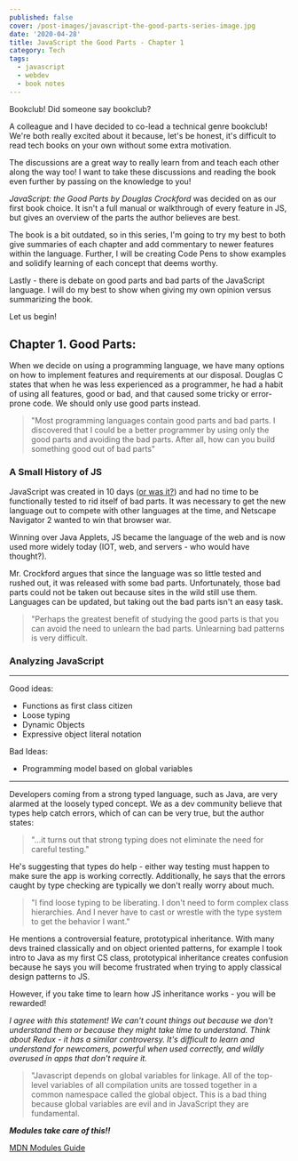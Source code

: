 ```yaml
---
published: false
cover: /post-images/javascript-the-good-parts-series-image.jpg
date: '2020-04-28'
title: JavaScript the Good Parts - Chapter 1
category: Tech
tags:
  - javascript
  - webdev
  - book notes
---
```

Bookclub! Did someone say bookclub? 

A colleague and I have decided to co-lead a technical genre bookclub! We're both really excited about it because, let's be honest, it's difficult to read tech books on your own without some extra motivation. 

The discussions are a great way to really learn from and teach each other along the way too! I want to take these discussions and reading the book even further by passing on the knowledge to you!

*JavaScript: the Good Parts by Douglas Crockford* was decided on as our first book choice. It isn't a full manual or walkthrough of every feature in JS, but gives an overview of the parts the author believes are best. 

The book is a bit outdated, so in this series, I'm going to try my best to both give summaries of each chapter and add commentary to newer features within the language. Further, I will be creating Code Pens to show examples and solidify learning of each concept that deems worthy.

Lastly - there is debate on good parts and bad parts of the JavaScript language. I will do my best to show when giving my own opinion versus summarizing the book. 

Let us begin!

## Chapter 1. Good Parts:

When we decide on using a programming language, we have many options on how to implement features and requirements at our disposal. Douglas C states that when he was less experienced as a programmer, he had a habit of using all features, good or bad, and that caused some tricky or error-prone code. We should only use good parts instead.

> "Most programming languages contain good parts and bad parts. I discovered that I could be a better programmer by using only the good parts and avoiding the bad parts. After all, how can you build something good out of bad parts"

### A Small History of JS

JavaScript was created in 10 days ([or was it?](https://thehistoryoftheweb.com/the-10-day-programming-language-is-a-myth/)) and had no time to be functionally tested to rid itself of bad parts. It was necessary to get the new language out to compete with other languages at the time, and Netscape Navigator 2 wanted to win that browser war.

Winning over Java Applets, JS became the language of the web and is now used more widely today (IOT, web, and servers - who would have thought?).

Mr. Crockford argues that since the language was so little tested and rushed out, it was released with some bad parts. Unfortunately, those bad parts could not be taken out because sites in the wild still use them. Languages can be updated, but taking out the bad parts isn't an easy task.

> "Perhaps the greatest benefit of studying the good parts is that you can avoid the need to unlearn the bad parts. Unlearning bad patterns is very difficult.

### Analyzing JavaScript

---

Good ideas:
- Functions as first class citizen
- Loose typing
- Dynamic Objects
- Expressive object literal notation

Bad Ideas:
- Programming model based on global variables

---

Developers coming from a strong typed language, such as Java, are very alarmed at the loosely typed concept. We as a dev community believe that types help catch errors, which of can can be very true, but the author states:

> "...it turns out that strong typing does not eliminate the need for careful testing."

He's suggesting that types do help - either way testing must happen to make sure the app is working correctly. Additionally, he says that the errors caught by type checking are typically we don't really worry about much. 

> "I find loose typing to be liberating. I don't need to form complex class hierarchies. And I never have to cast or wrestle with the type system to get the behavior I want." 

He mentions a controversial feature, prototypical inheritance. With many devs trained classically and on object oriented patterns, for example I took intro to Java as my first CS class, prototypical inheritance creates confusion because he says you will become frustrated when trying to apply classical design patterns to JS.

However, if you take time to learn how JS inheritance works - you will be rewarded!

*I agree with this statement! We can't count things out because we don't understand them or because they might take time to understand. Think about Redux - it has a similar controversy. It's difficult to learn and understand for newcomers, powerful when used correctly, and wildly overused in apps that don't require it.*

> "Javascript depends on global variables for linkage. All of the top-level variables of all compilation units are tossed together in a common namespace called the global object. This is a bad thing because global variables are evil and in JavaScript they are fundamental.

***Modules take care of this!!***

[MDN Modules Guide](https://developer.mozilla.org/en-US/docs/Web/JavaScript/Guide/Modules)










